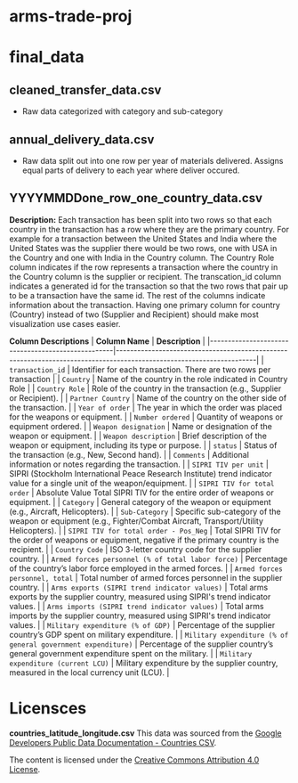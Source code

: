 # arms-trade-proj


# final_data
## cleaned_transfer_data.csv
- Raw data categorized with category and sub-category

## annual_delivery_data.csv
- Raw data split out into one row per year of materials delivered. Assigns equal parts of delivery to each year where deliver occured. 


## YYYYMMDDone_row_one_country_data.csv
**Description:** Each transaction has been split into two rows  so that each country in the transaction has a row where they are the primary country. For example for a transaction between the United States and India where the United States was the supplier there would be two rows, one with USA in the Country and one with India in the Country column. The Country Role column indicates if the row represents a transaction where the country in the Country column is the supplier or recipient. The transcation_id column indicates a generated id for the transaction so that the two rows that pair up to be a transaction have the same id. The rest of the columns indicate information about the transaction. Having one primary column for country (Country) instead of two (Supplier and Recipient) should make most visualization use cases easier. 

**Column Descriptions**
| **Column Name**                                   | **Description**                                                                                                     |
|---------------------------------------------------|---------------------------------------------------------------------------------------------------------------------|
| `transaction_id`                                  | Identifier for each transaction. There are two rows per transaction                                                                           |
| `Country`                                         | Name of the country in the role indicated in Country Role                                                           |
| `Country Role`                                    | Role of the country in the transaction (e.g., Supplier or Recipient).                                               |
| `Partner Country`                                 | Name of the country on the other side of the transaction.                                                           |
| `Year of order`                                   | The year in which the order was placed for the weapons or equipment.                                                |
| `Number ordered`                                  | Quantity of weapons or equipment ordered.                                                                           |
| `Weapon designation`                              | Name or designation of the weapon or equipment.                                                                     |
| `Weapon description`                              | Brief description of the weapon or equipment, including its type or purpose.                                        |
| `status`                                          | Status of the transaction (e.g., New, Second hand).                                                                 |
| `Comments`                                        | Additional information or notes regarding the transaction.                                                         |
| `SIPRI TIV per unit`                              | SIPRI (Stockholm International Peace Research Institute) trend indicator value for a single unit of the weapon/equipment. |
| `SIPRI TIV for total order`                       | Absolute Value Total SIPRI TIV for the entire order of weapons or equipment.                                     |
| `Category`                                        | General category of the weapon or equipment (e.g., Aircraft, Helicopters).                                          |
| `Sub-Category`                                    | Specific sub-category of the weapon or equipment (e.g., Fighter/Combat Aircraft, Transport/Utility Helicopters).    |
| `SIPRI TIV for total order - Pos_Neg`             | Total SIPRI TIV for the order of weapons or equipment, negative if the primary country is the recipient.            |
| `Country Code`                                    | ISO 3-letter country code for the supplier country.                                                                 |
| `Armed forces personnel (% of total labor force)` | Percentage of the country’s labor force employed in the armed forces.                                               |
| `Armed forces personnel, total`                  | Total number of armed forces personnel in the supplier country.                                                     |
| `Arms exports (SIPRI trend indicator values)`     | Total arms exports by the supplier country, measured using SIPRI's trend indicator values.                          |
| `Arms imports (SIPRI trend indicator values)`     | Total arms imports by the supplier country, measured using SIPRI's trend indicator values.                          |
| `Military expenditure (% of GDP)`                | Percentage of the supplier country’s GDP spent on military expenditure.                                             |
| `Military expenditure (% of general government expenditure)` | Percentage of the supplier country’s general government expenditure spent on the military.                          |
| `Military expenditure (current LCU)`             | Military expenditure by the supplier country, measured in the local currency unit (LCU).                            |



# Licensces

**countries_latitude_longitude.csv**
This data was sourced from the [Google Developers Public Data Documentation - Countries CSV](https://developers.google.com/public-data/docs/canonical/countries_csv).

The content is licensed under the [Creative Commons Attribution 4.0 License](https://creativecommons.org/licenses/by/4.0/).


